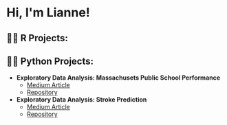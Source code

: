 <h1>Hi, I'm Lianne! 

<h2>👨‍💻 R Projects:</h2>


<h2>👨‍💻 Python Projects:</h2>

- <b>Exploratory Data Analysis: Massachusets Public School Performance</b>
  - [Medium Article](https://medium.com/@bridge2/student-performance-across-massachusetts-public-schools-5ae34e11d06f)
  - [Repository](https://github.com/liannekc/PythonEDA_PublicSchools)
- <b>Exploratory Data Analysis: Stroke Prediction</b>
  - [Medium Article](https://medium.com/@bridge2/what-factors-cause-strokes-f25a6017cd09)
  - [Repository](https://github.com/liannekc/PythonEDA_StrokePrediction)
    
